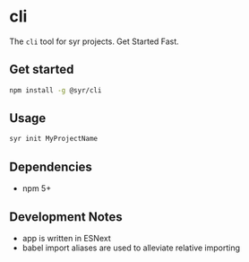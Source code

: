# cli

The `cli` tool for syr projects. Get Started Fast.

## Get started

```bash
npm install -g @syr/cli
```

## Usage

```bash
syr init MyProjectName
```

## Dependencies

* npm 5+


## Development Notes

* app is written in ESNext
* babel import aliases are used to alleviate relative importing